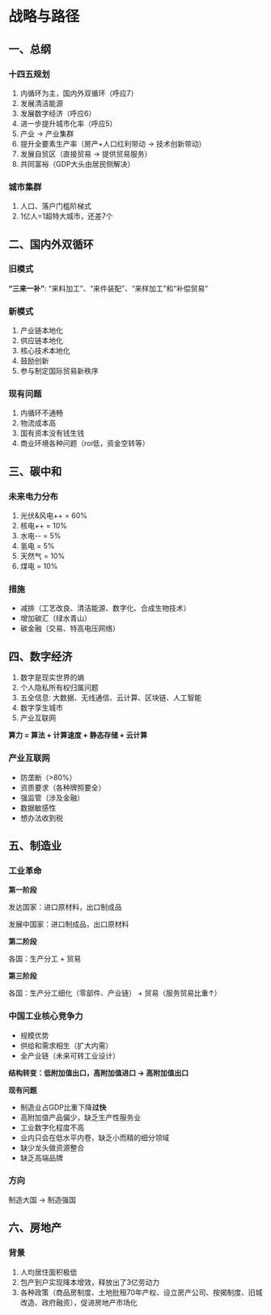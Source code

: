 # 战略与路径



## 一、总纲

### 十四五规划

1. 内循环为主，国内外双循环（呼应7）
2. 发展清洁能源
3. 发展数字经济（呼应6）
4. 进一步提升城市化率（呼应5）
5. 产业 -> 产业集群
6. 提升全要素生产率（房产+人口红利带动 -> 技术创新带动）
7. 发展自贸区（直接贸易 -> 提供贸易服务）
8. 共同富裕（GDP大头由居民侧解决）



### 城市集群

1. 人口、落户门槛阶梯式
2. 1亿人=1超特大城市，还差7个



## 二、国内外双循环

### 旧模式

**“三来一补”**: “来料加工”、“来件装配”、“来样加工”和“补偿贸易”

### 新模式

1. 产业链本地化
2. 供应链本地化
3. 核心技术本地化
4. 鼓励创新
5. 参与制定国际贸易新秩序

### 现有问题

1. 内循环不通畅
2. 物流成本高
3. 国有资本没有钱生钱
4. 商业环境各种问题（roi低，资金空转等）



## 三、碳中和

### 未来电力分布

1. 光伏&风电++ = 60%
2. 核电++ = 10%
3. 水电-- = 5%
4. 氢电 = 5%
5. 天然气 = 10%
6. 煤电 = 10%



### 措施

- 减排（工艺改良、清洁能源、数字化、合成生物技术）
- 增加碳汇（绿水青山）
- 碳金融（交易、特高电压网络）



## 四、数字经济

1. 数字是现实世界的熵
2. 个人隐私所有权归属问题
3. 五全信息: 大数据、无线通信、云计算、区块链、人工智能
4. 数字孪生城市
5. 产业互联网



**算力 = 算法 + 计算速度 + 静态存储 + 云计算**



### 产业互联网

- 防垄断（>80%）
- 资质要求（各种牌照要全）
- 强监管（涉及金融）
- 数据敏感性
- 想办法收到税



## 五、制造业

### 工业革命

**第一阶段**

发达国家：进口原材料，出口制成品

发展中国家：进口制成品，出口原材料



**第二阶段**

各国：生产分工 + 贸易



**第三阶段**

各国：生产分工细化（零部件、产业链） + 贸易（服务贸易比重↑）



### 中国工业核心竞争力

- 规模优势
- 供给和需求相生（扩大内需）
- 全产业链（未来可转工业设计）



**结构转变：低附加值出口，高附加值进口 -> 高附加值出口**

**现有问题**

- 制造业占GDP比重下降**过快**
- 高附加值产品偏少，缺乏生产性服务业
- 工业数字化程度不高
- 业内只会在低水平内卷，缺乏小而精的细分领域
- 缺少龙头做资源整合
- 缺乏高端品牌



### 方向

制造大国 -> 制造强国



## 六、房地产

### 背景

1. 人均居住面积极低
2. 包产到户实现降本增效，释放出了3亿劳动力
3. 各种政策（商品房制度、土地批租70年产权、设立房产公司、按揭制度、旧城改造、政府融资），促进房地产市场化



